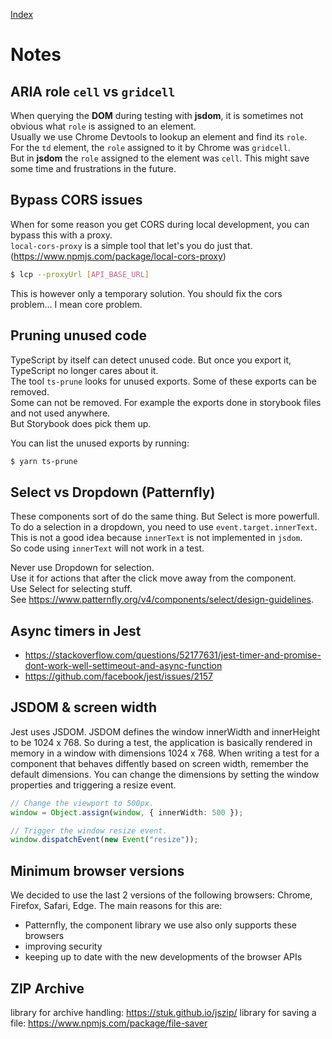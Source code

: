 [Index](./index.md)

# Notes

## ARIA role `cell` vs `gridcell`

When querying the **DOM** during testing with **jsdom**, it is sometimes not obvious what `role` is assigned to an element.  
Usually we use Chrome Devtools to lookup an element and find its `role`.  
For the `td` element, the `role` assigned to it by Chrome was `gridcell`.  
But in **jsdom** the `role` assigned to the element was `cell`.
This might save some time and frustrations in the future.

## Bypass CORS issues

When for some reason you get CORS during local development, you can bypass this with a proxy.  
`local-cors-proxy` is a simple tool that let's you do just that. (https://www.npmjs.com/package/local-cors-proxy)

```bash
$ lcp --proxyUrl [API_BASE_URL]
```

This is however only a temporary solution. You should fix the cors problem... I mean core problem.

## Pruning unused code

TypeScript by itself can detect unused code. But once you export it, TypeScript no longer cares about it.  
The tool `ts-prune` looks for unused exports. Some of these exports can be removed.  
Some can not be removed. For example the exports done in storybook files and not used anywhere.  
But Storybook does pick them up.

You can list the unused exports by running:

```bash
$ yarn ts-prune
```

## Select vs Dropdown (Patternfly)

These components sort of do the same thing. But Select is more powerfull.  
To do a selection in a dropdown, you need to use `event.target.innerText`.  
This is not a good idea because `innerText` is not implemented in `jsdom`.  
So code using `innerText` will not work in a test.

Never use Dropdown for selection.  
Use it for actions that after the click move away from the component.  
Use Select for selecting stuff.  
See https://www.patternfly.org/v4/components/select/design-guidelines.

## Async timers in Jest

- https://stackoverflow.com/questions/52177631/jest-timer-and-promise-dont-work-well-settimeout-and-async-function
- https://github.com/facebook/jest/issues/2157

## JSDOM & screen width

Jest uses JSDOM. JSDOM defines the window innerWidth and innerHeight to be 1024 x 768.
So during a test, the application is basically rendered in memory in a window with dimensions 1024 x 768.
When writing a test for a component that behaves diffently based on screen width, remember the default dimensions.
You can change the dimensions by setting the window properties and triggering a resize event.

```ts
// Change the viewport to 500px.
window = Object.assign(window, { innerWidth: 500 });

// Trigger the window resize event.
window.dispatchEvent(new Event("resize"));
```

## Minimum browser versions

We decided to use the last 2 versions of the following browsers: Chrome, Firefox, Safari, Edge.
The main reasons for this are:

- Patternfly, the component library we use also only supports these browsers
- improving security
- keeping up to date with the new developments of the browser APIs

## ZIP Archive

library for archive handling: https://stuk.github.io/jszip/
library for saving a file: https://www.npmjs.com/package/file-saver
